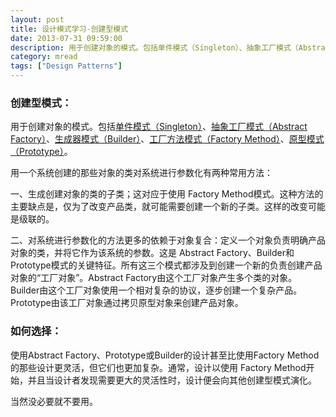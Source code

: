 ```yaml
---
layout: post
title: 设计模式学习-创建型模式
date: 2013-07-31 09:59:00
description: 用于创建对象的模式。包括单件模式（Singleton）、抽象工厂模式（Abstract Factory）、生成器模式（Builder）、工厂方法模式（Factory Method）、原型模式（Prototype）。
category: mread
tags: ["Design Patterns"]
---
```


### 创建型模式：

用于创建对象的模式。包括[单件模式（Singleton）](/blog/2013/07/31/design-patterns-singleton)、[抽象工厂模式（Abstract Factory）](/blog/2013/07/30/Design-Patterns-abstract-factory)、[生成器模式（Builder）](/blog/2013/07/30/design-patterns-builder)、[工厂方法模式（Factory Method）](/blog/2013/07/31/design-patterns-factory-method)、[原型模式（Prototype）](/blog/2013/07/31/design-patterns-prototype)。

用一个系统创建的那些对象的类对系统进行参数化有两种常用方法：

一、生成创建对象的类的子类；这对应于使用 Factory Method模式。这种方法的主要缺点是，仅为了改变产品类，就可能需要创建一个新的子类。这样的改变可能是级联的。

二、对系统进行参数化的方法更多的依赖于对象复合：定义一个对象负责明确产品对象的类，并将它作为该系统的参数。这是 Abstract Factory、Builder和Prototype模式的关键特征。所有这三个模式都涉及到创建一个新的负责创建产品对象的“工厂对象”。Abstract Factory由这个工厂对象产生多个类的对象。 Builder由这个工厂对象使用一个相对复杂的协议，逐步创建一个复杂产品。 Prototype由该工厂对象通过拷贝原型对象来创建产品对象。

### 如何选择：

使用Abstract Factory、Prototype或Builder的设计甚至比使用Factory Method的那些设计更灵活，但它们也更加复杂。通常，设计以使用 Factory Method开始，并且当设计者发现需要更大的灵活性时，设计便会向其他创建型模式演化。

当然没必要就不要用。

